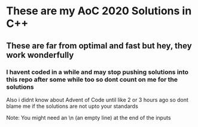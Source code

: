 # These are my AoC 2020 Solutions in C++
## These are far from optimal and fast but hey, they work wonderfully
### I havent coded in a while and may stop pushing solutions into this repo after some while too so dont count on me for the solutions
Also i didnt know about Advent of Code until like 2 or 3 hours ago so dont blame me if the solutions are not upto your standards

Note: You might need an \n (an empty line) at the end of the inputs

